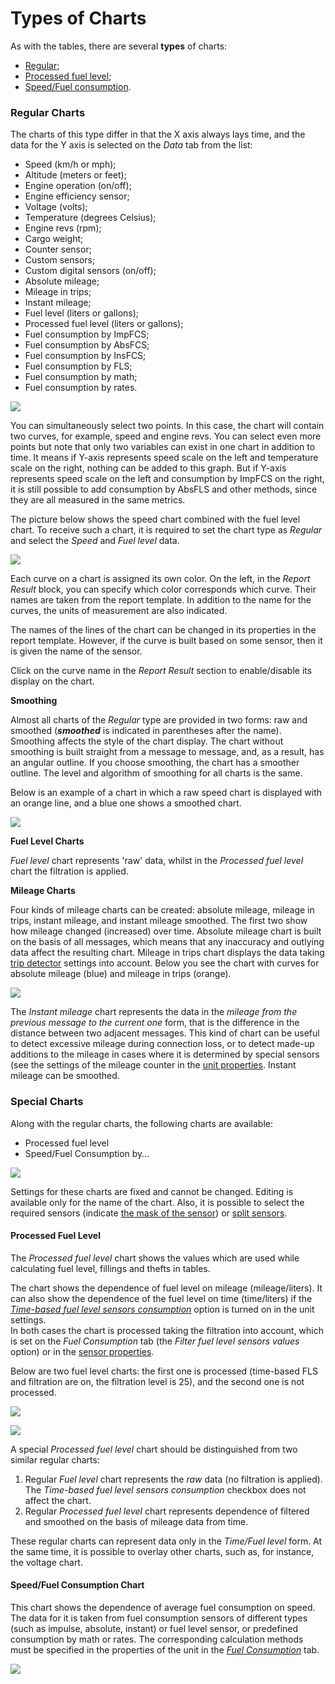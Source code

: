 # Types of Charts

As with the tables, there are several **types** of charts:

* [Regular](https://docs.wialon.com/en/hosting/user/reports/templ/contents/charts/types#grafiki_tipa_obychnyj);
* [Processed fuel level](https://docs.wialon.com/en/hosting/user/reports/templ/contents/charts/types#obrabotannyj_uroven_topliva);
* [Speed/Fuel consumption](https://docs.wialon.com/en/hosting/user/reports/templ/contents/charts/types#skorostrasxod_topliva).

### Regular Charts <a id="regular_charts"></a>

The charts of this type differ in that the X axis always lays time, and the data for the Y axis is selected on the _Data_ tab from the list:

* Speed \(km/h or mph\);
* Altitude \(meters or feet\);
* Engine operation \(on/off\);
* Engine efficiency sensor;
* Voltage \(volts\);
* Temperature \(degrees Celsius\);
* Engine revs \(rpm\);
* Cargo weight;
* Counter sensor;
* Custom sensors;
* Custom digital sensors \(on/off\);
* Absolute mileage;
* Mileage in trips;
* Instant mileage;
* Fuel level \(liters or gallons\);
* Processed fuel level \(liters or gallons\);
* Fuel consumption by ImpFCS;
* Fuel consumption by AbsFCS;
* Fuel consumption by InsFCS;
* Fuel consumption by FLS;
* Fuel consumption by math;
* Fuel consumption by rates.

![](https://docs.wialon.com/en/hosting/_media/user/reports/templ/contents/charts/curves_selection.png)

You can simultaneously select two points. In this case, the chart will contain two curves, for example, speed and engine revs. You can select even more points but note that only two variables can exist in one chart in addition to time. It means if Y-axis represents speed scale on the left and temperature scale on the right, nothing can be added to this graph. But if Y-axis represents speed scale on the left and consumption by ImpFCS on the right, it is still possible to add consumption by AbsFLS and other methods, since they are all measured in the same metrics.

The picture below shows the speed chart combined with the fuel level chart. To receive such a chart, it is required to set the chart type as _Regular_ and select the _Speed_ and _Fuel level_ data.

![](https://docs.wialon.com/en/hosting/_media/reports/chart-management.png)

Each curve on a chart is assigned its own color. On the left, in the _Report Result_ block, you can specify which color corresponds which curve. Their names are taken from the report template. In addition to the name for the curves, the units of measurement are also indicated.

The names of the lines of the chart can be changed in its properties in the report template. However, if the curve is built based on some sensor, then it is given the name of the sensor.

Click on the curve name in the _Report Result_ section to enable/disable its display on the chart.

**Smoothing**

Almost all charts of the _Regular_ type are provided in two forms: raw and smoothed \(_**smoothed**_ is indicated in parentheses after the name\). Smoothing affects the style of the chart display. The chart without smoothing is built straight from a message to message, and, as a result, has an angular outline. If you choose smoothing, the chart has a smoother outline. The level and algorithm of smoothing for all charts is the same.

Below is an example of a chart in which a raw speed chart is displayed with an orange line, and a blue one shows a smoothed chart.

![](https://docs.wialon.com/en/hosting/_media/reports/chart06.png)

**Fuel Level Charts**

_Fuel level_ chart represents 'raw' data, whilst in the _Processed fuel level_ chart the filtration is applied.

**Mileage Charts**

Four kinds of mileage charts can be created: absolute mileage, mileage in trips, instant mileage, and instant mileage smoothed. The first two show how mileage changed \(increased\) over time. Absolute mileage chart is built on the basis of all messages, which means that any inaccuracy and outlying data affect the resulting chart. Mileage in trips chart displays the data taking [trip detector](https://docs.wialon.com/en/hosting/cms/units/trip) settings into account. Below you see the chart with curves for absolute mileage \(blue\) and mileage in trips \(orange\).

![](https://docs.wialon.com/en/hosting/_media/reports/chart-mileage.png)

The _Instant mileage_ chart represents the data in the _mileage from the previous message to the current one_ form, that is the difference in the distance between two adjacent messages. This kind of chart can be useful to detect excessive mileage during connection loss, or to detect made-up additions to the mileage in cases where it is determined by special sensors \(see the settings of the mileage counter in the [unit properties](https://docs.wialon.com/en/hosting/cms/units/counters). Instant mileage can be smoothed.

### Special Charts <a id="special_charts"></a>

Along with the regular charts, the following charts are available:

* Processed fuel level
* Speed/Fuel Consumption by…

![](https://docs.wialon.com/en/hosting/_media/charts/other_charts.png)

Settings for these charts are fixed and cannot be changed. Editing is available only for the name of the chart. Also, it is possible to select the required sensors \(indicate [the mask of the sensor](https://docs.wialon.com/en/hosting/user/reports/templ/contents/charts/properties#filtr)\) or [split sensors](https://docs.wialon.com/en/hosting/user/reports/templ/contents/charts/properties#parametry).

#### Processed Fuel Level <a id="processed_fuel_level"></a>

The _Processed fuel level_ chart shows the values which are used while calculating fuel level, fillings and thefts in tables.

The chart shows the dependence of fuel level on mileage \(mileage/liters\). It can also show the dependence of the fuel level on time \(time/liters\) if the [_Time-based fuel level sensors consumption_](https://docs.wialon.com/en/hosting/cms/units/fuel#fuel_consumption) option is turned on in the unit settings.  
In both cases the chart is processed taking the filtration into account, which is set on the _Fuel Consumption_ tab \(the _Filter fuel level sensors values_ option\) or in the [sensor properties](https://docs.wialon.com/en/hosting/cms/units/sensors/props#additional_properties).

Below are two fuel level charts: the first one is processed \(time-based FLS and filtration are on, the filtration level is 25\), and the second one is not processed.

![](https://docs.wialon.com/en/hosting/_media/reports/chart08.png)

![](https://docs.wialon.com/en/hosting/_media/reports/chart07.png)

A special _Processed fuel level_ chart should be distinguished from two similar regular charts:

1. Regular _Fuel level_ chart represents the _raw_ data \(no filtration is applied\). The _Time-based fuel level sensors consumption_ checkbox does not affect the chart.
2. Regular _Processed fuel level_ chart represents dependence of filtered and smoothed on the basis of mileage data from time.

These regular charts can represent data only in the _Time/Fuel level_ form. At the same time, it is possible to overlay other charts, such as, for instance, the voltage chart.

#### Speed/Fuel Consumption Chart <a id="speedfuel_consumption_chart"></a>

This chart shows the dependence of average fuel consumption on speed. The data for it is taken from fuel consumption sensors of different types \(such as impulse, absolute, instant\) or fuel level sensor, or predefined consumption by math or rates. The corresponding calculation methods must be specified in the properties of the unit in the [_Fuel Consumption_](https://docs.wialon.com/en/hosting/cms/units/fuel) tab.

![](https://docs.wialon.com/en/hosting/_media/reports/chart09.png)

